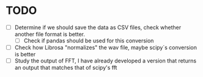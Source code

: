 # TODO

- [ ] Determine if we should save the data as CSV files, check whether another file format is better.
  - [ ] Check if pandas should be used for this conversion
- [ ] Check how Librosa "normalizes" the wav file, maybe scipy´s conversion is better
- [ ] Study the output of FFT, I have already developed a version that returns an output that matches that of scipy's fft